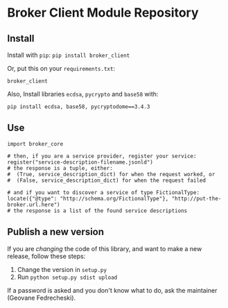 # Broker Client Module Repository


## Install

Install with `pip`: `pip install broker_client`

Or, put this on your `requirements.txt`:

```
broker_client
```

Also, Install libraries `ecdsa`, `pycrypto` and `base58` with:

`pip install ecdsa, base58, pycryptodome==3.4.3`

## Use

```
import broker_core

# then, if you are a service provider, register your service:
register("service-description-filename.jsonld")
# the response is a tuple, either:
#  (True, service_description_dict) for when the request worked, or
#  (False, service_description_dict) for when the request failed

# and if you want to discover a service of type FictionalType:
locate({"@type": "http://schema.org/FictionalType"}, "http://put-the-broker.url.here")
# the response is a list of the found service descriptions
```

## Publish a new version

If you are *changing* the code of this library, and want to make a new release, follow these steps:

1. Change the version in `setup.py`
2. Run `python setup.py sdist upload`

If a password is asked and you don't know what to do, ask the maintainer (Geovane Fedrecheski).

